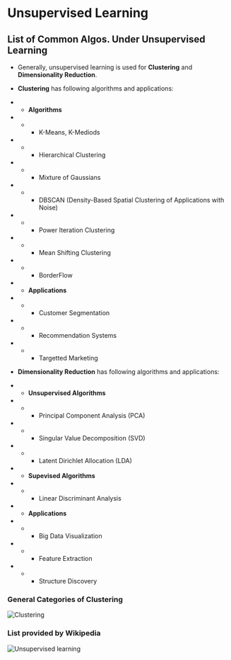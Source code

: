 # Unsupervised Learning 

## List of Common Algos. Under Unsupervised Learning

* Generally, unsupervised learning is used for **Clustering** and **Dimensionality Reduction**. 
* **Clustering** has following algorithms and applications:
* * **Algorithms**
* * * K-Means, K-Mediods
* * * Hierarchical Clustering
* * * Mixture of Gaussians
* * * DBSCAN (Density-Based Spatial Clustering of Applications with Noise)
* * * Power Iteration Clustering
* * * Mean Shifting Clustering
* * * BorderFlow
* * **Applications**
* * * Customer Segmentation 
* * * Recommendation Systems
* * * Targetted Marketing

* **Dimensionality Reduction** has following algorithms and applications:
* * **Unsupervised Algorithms**
* * * Principal Component Analysis (PCA)
* * * Singular Value Decomposition (SVD)
* * * Latent Dirichlet Allocation (LDA)
* * **Supevised Algorithms**
* * * Linear Discriminant Analysis
* * **Applications**
* * * Big Data Visualization
* * * Feature Extraction
* * * Structure Discovery

### General Categories of Clustering

![Clustering](https://github.com/rameshjesswani/machine-learning-study/blob/master/Clustering.jpg)



### List provided by Wikipedia

![Unsupervised learning](https://github.com/rameshjesswani/machine-learning-study/blob/master/unsupervised-learning/unsupervisedAlgos.png)
